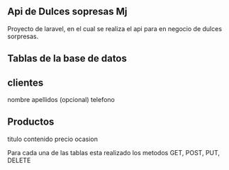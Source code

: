 
## Api de Dulces sopresas Mj

Proyecto de laravel, en el cual se realiza el api para en negocio de dulces sorpresas.

## Tablas de la base de datos
<h2>clientes</h2>
nombre
apellidos (opcional)
telefono

<h2>Productos</h2>
titulo
contenido
precio
ocasion

<p>
Para cada una de las tablas esta realizado los metodos GET, POST, PUT, DELETE
</p>

